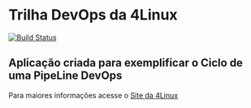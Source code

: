 # Trilha DevOps da 4Linux

<!-- Altere a Flag abaixo com sua URL do Travis -->
[![Build Status](https://travis-ci.org/eduardollcouto/DevOpsLab-HelloWorld.svg?branch=master)](https://travis-ci.org/eduardollcouto/DevOpsLab-HelloWorld)
## Aplicação criada para exemplificar o Ciclo de uma PipeLine DevOps


Para maiores informações acesse o [Site da 4Linux](https://www.4linux.com.br/cursos/devops)
